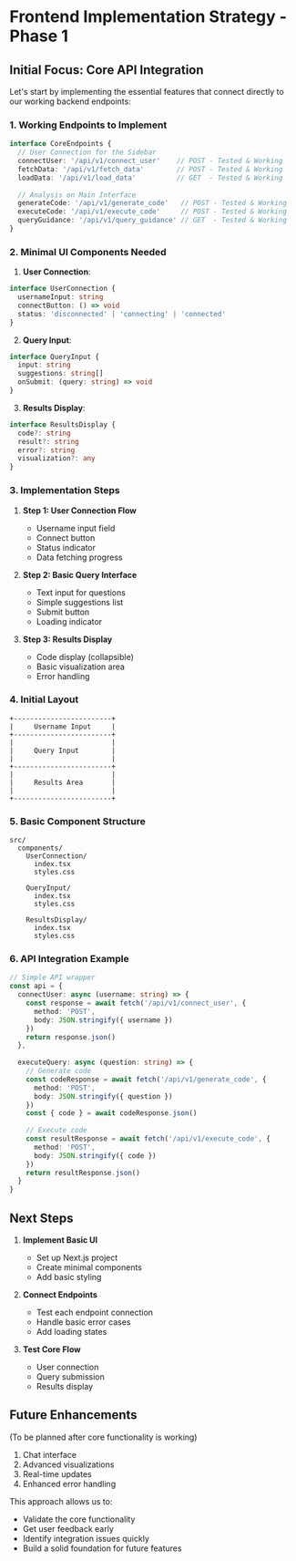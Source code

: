 # Frontend Implementation Strategy - Phase 1

## Initial Focus: Core API Integration

Let's start by implementing the essential features that connect directly to our working backend endpoints:

### 1. Working Endpoints to Implement
```typescript
interface CoreEndpoints {
  // User Connection for the Sidebar
  connectUser: '/api/v1/connect_user'    // POST - Tested & Working
  fetchData: '/api/v1/fetch_data'        // POST - Tested & Working
  loadData: '/api/v1/load_data'          // GET  - Tested & Working
  
  // Analysis on Main Interface
  generateCode: '/api/v1/generate_code'   // POST - Tested & Working
  executeCode: '/api/v1/execute_code'     // POST - Tested & Working
  queryGuidance: '/api/v1/query_guidance' // GET  - Tested & Working
}
```

### 2. Minimal UI Components Needed

1. **User Connection**:
```typescript
interface UserConnection {
  usernameInput: string
  connectButton: () => void
  status: 'disconnected' | 'connecting' | 'connected'
}
```

2. **Query Input**:
```typescript
interface QueryInput {
  input: string
  suggestions: string[]
  onSubmit: (query: string) => void
}
```

3. **Results Display**:
```typescript
interface ResultsDisplay {
  code?: string
  result?: string
  error?: string
  visualization?: any
}
```

### 3. Implementation Steps

1. **Step 1: User Connection Flow**
   - Username input field
   - Connect button
   - Status indicator
   - Data fetching progress

2. **Step 2: Basic Query Interface**
   - Text input for questions
   - Simple suggestions list
   - Submit button
   - Loading indicator

3. **Step 3: Results Display**
   - Code display (collapsible)
   - Basic visualization area
   - Error handling

### 4. Initial Layout
```
+------------------------+
|     Username Input     |
+------------------------+
|                        |
|     Query Input        |
|                        |
+------------------------+
|                        |
|     Results Area       |
|                        |
+------------------------+
```

### 5. Basic Component Structure
```
src/
  components/
    UserConnection/
      index.tsx
      styles.css
    
    QueryInput/
      index.tsx
      styles.css
    
    ResultsDisplay/
      index.tsx
      styles.css
```

### 6. API Integration Example
```typescript
// Simple API wrapper
const api = {
  connectUser: async (username: string) => {
    const response = await fetch('/api/v1/connect_user', {
      method: 'POST',
      body: JSON.stringify({ username })
    })
    return response.json()
  },
  
  executeQuery: async (question: string) => {
    // Generate code
    const codeResponse = await fetch('/api/v1/generate_code', {
      method: 'POST',
      body: JSON.stringify({ question })
    })
    const { code } = await codeResponse.json()
    
    // Execute code
    const resultResponse = await fetch('/api/v1/execute_code', {
      method: 'POST',
      body: JSON.stringify({ code })
    })
    return resultResponse.json()
  }
}
```

## Next Steps

1. **Implement Basic UI**
   - Set up Next.js project
   - Create minimal components
   - Add basic styling

2. **Connect Endpoints**
   - Test each endpoint connection
   - Handle basic error cases
   - Add loading states

3. **Test Core Flow**
   - User connection
   - Query submission
   - Results display

## Future Enhancements
(To be planned after core functionality is working)

1. Chat interface
2. Advanced visualizations
3. Real-time updates
4. Enhanced error handling

This approach allows us to:
- Validate the core functionality
- Get user feedback early
- Identify integration issues quickly
- Build a solid foundation for future features
  